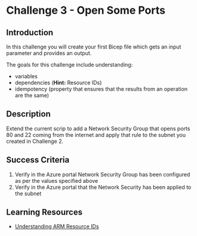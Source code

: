 # Challenge 3 - Open Some Ports

## Introduction

In this challenge you will create your first Bicep file which gets an input parameter and provides an output.

The goals for this challenge include understanding:
 - variables
 - dependencies (**Hint:** Resource IDs)
 - idempotency (property that ensures that the results from an operation are the same)

## Description

Extend the current scrip to add a Network Security Group that opens ports 80 and 22 coming from the internet and apply that rule to the subnet you created in Challenge 2. 

## Success Criteria

1. Verify in the Azure portal Network Security Group has been configured as per the values specified above
1. Verify in the Azure portal that the Network Security has been applied to the subnet

## Learning Resources

- [Understanding ARM Resource IDs](https://docs.microsoft.com/en-us/azure/azure-resource-manager/templates/template-functions-resource#resourceid)

